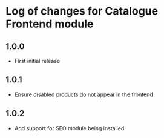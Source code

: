# Log of changes for Catalogue Frontend module

## 1.0.0

* First initial release

## 1.0.1

* Ensure disabled products do not appear in the frontend

## 1.0.2

* Add support for SEO module being installed